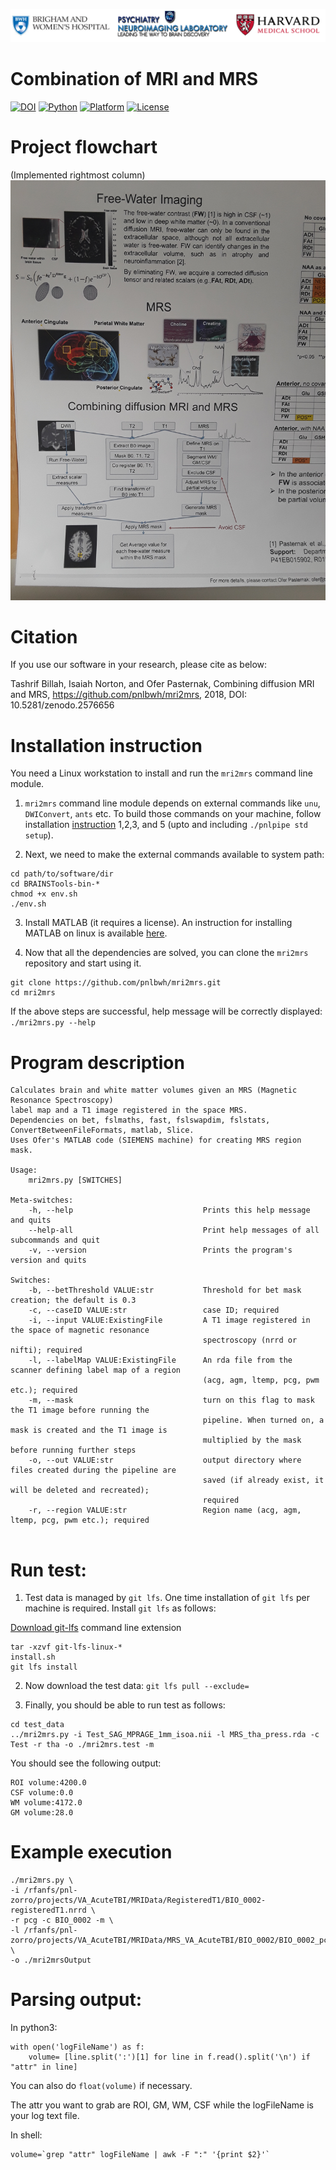 ![](/pnl-bwh-hms.png)

# Combination of MRI and MRS

[![DOI](https://zenodo.org/badge/doi/10.5281/zenodo.2576656.svg)](https://doi.org/10.5281/zenodo.2576656) [![Python](https://img.shields.io/badge/Python-2.7%20%7C%203.6-green.svg)]() [![Platform](https://img.shields.io/badge/Platform-linux--64-orange.svg)]() [![License](https://img.shields.io/badge/License-MIT-yellow.svg)]()

# Project flowchart
(Implemented rightmost column)
![Flowchart](mri2mrs_flowchart.jpg)


# Citation

If you use our software in your research, please cite as below:

Tashrif Billah, Isaiah Norton, and Ofer Pasternak, Combining diffusion MRI and MRS, https://github.com/pnlbwh/mri2mrs, 2018, DOI: 10.5281/zenodo.2576656
 


# Installation instruction

You need a Linux workstation to install and run the `mri2mrs` command line module.

1. `mri2mrs` command line module depends on external commands like
`unu`, `DWIConvert`, `ants` etc. To build those commands on your machine, 
follow installation [instruction](https://github.com/pnlbwh/pnlpipe) 1,2,3, and 5 (upto and including `./pnlpipe std setup`).

2. Next, we need to make the external commands available to system path: 

```
cd path/to/software/dir
cd BRAINSTools-bin-*
chmod +x env.sh
./env.sh
```

3. Install MATLAB (it requires a license). An instruction for installing MATLAB on linux is 
available [here](https://xunyunliu.github.io/post/install_matlab/).


4. Now that all the dependencies are solved, you can clone the `mri2mrs` repository and
start using it.

```
git clone https://github.com/pnlbwh/mri2mrs.git
cd mri2mrs
```

If the above steps are successful, help message will be correctly displayed:
`./mri2mrs.py --help`


# Program description

```
Calculates brain and white matter volumes given an MRS (Magnetic Resonance Spectroscopy)
label map and a T1 image registered in the space MRS.
Dependencies on bet, fslmaths, fast, fslswapdim, fslstats, ConvertBetweenFileFormats, matlab, Slice.
Uses Ofer's MATLAB code (SIEMENS machine) for creating MRS region mask.

Usage:
    mri2mrs.py [SWITCHES] 

Meta-switches:
    -h, --help                             Prints this help message and quits
    --help-all                             Print help messages of all subcommands and quit
    -v, --version                          Prints the program's version and quits

Switches:
    -b, --betThreshold VALUE:str           Threshold for bet mask creation; the default is 0.3
    -c, --caseID VALUE:str                 case ID; required
    -i, --input VALUE:ExistingFile         A T1 image registered in the space of magnetic resonance
                                           spectroscopy (nrrd or nifti); required
    -l, --labelMap VALUE:ExistingFile      An rda file from the scanner defining label map of a region
                                           (acg, agm, ltemp, pcg, pwm etc.); required
    -m, --mask                             turn on this flag to mask the T1 image before running the
                                           pipeline. When turned on, a mask is created and the T1 image is
                                           multiplied by the mask before running further steps
    -o, --out VALUE:str                    output directory where files created during the pipeline are
                                           saved (if already exist, it will be deleted and recreated);
                                           required
    -r, --region VALUE:str                 Region name (acg, agm, ltemp, pcg, pwm etc.); required


```

# Run test:


1. Test data is managed by `git lfs`. One time installation of `git lfs` per machine is required. 
Install `git lfs` as follows:

[Download git-lfs](https://git-lfs.github.com/) command line extension

```
tar -xzvf git-lfs-linux-*
install.sh
git lfs install
```

2. Now download the test data:
`git lfs pull --exclude=`


3. Finally, you should be able to run test as follows:

```
cd test_data
../mri2mrs.py -i Test_SAG_MPRAGE_1mm_isoa.nii -l MRS_tha_press.rda -c Test -r tha -o ./mri2mrs.test -m
```

You should see the following output:

```
ROI volume:4200.0
CSF volume:0.0
WM volume:4172.0
GM volume:28.0
```


# Example execution

```
./mri2mrs.py \
-i /rfanfs/pnl-zorro/projects/VA_AcuteTBI/MRIData/RegisteredT1/BIO_0002-registeredT1.nrrd \
-r pcg -c BIO_0002 -m \
-l /rfanfs/pnl-zorro/projects/VA_AcuteTBI/MRIData/MRS_VA_AcuteTBI/BIO_0002/BIO_0002_pcg_press.rda \
-o ./mri2mrsOutput
```


# Parsing output:

In python3:

```
with open('logFileName') as f:
    volume= [line.split(':')[1] for line in f.read().split('\n') if "attr" in line]
```

You can also do `float(volume)` if necessary. 

The attr you want to grab are ROI, GM, WM, CSF while the logFileName is your log text file.
    
    
In shell:

```
volume=`grep "attr" logFileName | awk -F ":" '{print $2}'`
```



